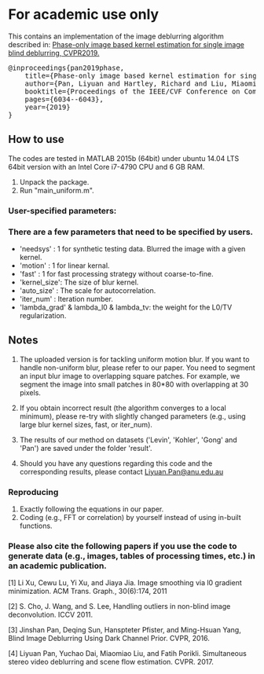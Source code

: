 # For academic use only
This contains an implementation of the image deblurring algorithm described in: [Phase-only image based kernel estimation for single image blind deblurring, CVPR2019.](https://openaccess.thecvf.com/content_CVPR_2019/papers/Pan_Phase-Only_Image_Based_Kernel_Estimation_for_Single_Image_Blind_Deblurring_CVPR_2019_paper.pdf) 

<pre>
@inproceedings{pan2019phase,  
    title={Phase-only image based kernel estimation for single image blind deblurring},         
    author={Pan, Liyuan and Hartley, Richard and Liu, Miaomiao and Dai, Yuchao},    
    booktitle={Proceedings of the IEEE/CVF Conference on Computer Vision and Pattern Recognition},      
    pages={6034--6043},     
    year={2019}     
} 
</pre>

How to use
----------------
The codes are tested in MATLAB 2015b (64bit) under ubuntu 14.04 LTS 64bit version with an Intel Core i7-4790 CPU and 6 GB RAM.

1. Unpack the package.      
2. Run "main_uniform.m".     

### User-specified parameters:

### There are a few parameters that need to be specified by users.

* 'needsys'    :   1 for synthetic testing data. Blurred the image with a given kernel.     
* 'motion'     :   1 for linear kernal.       
* 'fast'       :   1 for fast processing strategy without coarse-to-fine.       
* 'kernel_size':   The size of blur kernel.       
* 'auto_size'  :   The scale for autocorrelation.           
* 'iter_num'   :   Iteration number.          
* 'lambda_grad' & lambda_l0 & lambda_tv: the weight for the L0/TV regularization.         

Notes 
----------------
1. The uploaded version is for tackling uniform motion blur. If you want to handle non-uniform blur, please refer to our paper. You need to segment an input blur image to overlapping square patches. For example, we segment the image into small patches in 80*80 with overlapping at 30 pixels.

2. If you obtain incorrect result (the algorithm converges to a local minimum), please re-try with slightly changed parameters (e.g., using large blur kernel sizes, fast, or iter_num).  

3. The results of our method on datasets ('Levin', 'Kohler', 'Gong' and 'Pan') are saved under the folder 'result'. 

4. Should you have any questions regarding this code and the corresponding results, please contact Liyuan.Pan@anu.edu.au


### Reproducing
1. Exactly following the equations in our paper.
2. Coding (e.g., FFT or correlation) by yourself instead of using in-built functions. 

### Please also cite the following papers if you use the code to generate data (e.g., images, tables of processing times, etc.) in an academic publication. 
  [1] Li Xu, Cewu Lu, Yi Xu, and Jiaya Jia. Image smoothing via l0 gradient minimization. ACM Trans. Graph., 30(6):174, 2011     
  
  [2] S. Cho, J. Wang, and S. Lee, Handling outliers in non-blind image deconvolution. ICCV 2011.           
  
  [3] Jinshan Pan, Deqing Sun, Hanspteter Pfister, and Ming-Hsuan Yang, Blind Image Deblurring Using Dark Channel Prior. CVPR, 2016.      
  
  [4] Liyuan Pan, Yuchao Dai, Miaomiao Liu, and Fatih Porikli. Simultaneous stereo video deblurring and scene flow estimation. CVPR. 2017.     
       
